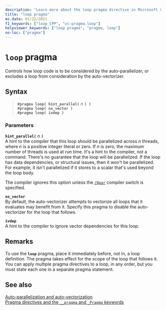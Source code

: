 ```yaml
---
description: "Learn more about the loop pragma directive in Microsoft C/C++"
title: "loop pragma"
ms.date: 01/22/2021
f1_keywords: ["loop_CPP", "vc-pragma.loop"]
helpviewer_keywords: ["loop pragma", "pragma, loop"]
no-loc: ["pragma"]
---
```

# `loop` pragma

Controls how loop code is to be considered by the auto-parallelizer, or excludes a loop from consideration by the auto-vectorizer.

## Syntax

> **`#pragma loop( hint_parallel(`** *n* **`) )`**\
> **`#pragma loop( no_vector )`**\
> **`#pragma loop( ivdep )`**

### Parameters

**`hint_parallel(`** *n* **`)`**\
A hint to the compiler that this loop should be parallelized across *n* threads, where *n* is a positive integer literal or zero. If *n* is zero, the maximum number of threads is used at run time. It's a hint to the compiler, not a command. There's no guarantee that the loop will be parallelized. If the loop has data dependencies, or structural issues, then it won't be parallelized. For example, it isn't parallelized if it stores to a scalar that's used beyond the loop body.

The compiler ignores this option unless the [`/Qpar`](../build/reference/qpar-auto-parallelizer.md) compiler switch is specified.

**`no_vector`**\
By default, the auto-vectorizer attempts to vectorize all loops that it evaluates may benefit from it. Specify this pragma to disable the auto-vectorizer for the loop that follows.

**`ivdep`**\
A hint to the compiler to ignore vector dependencies for this loop.

## Remarks

To use the **`loop`** pragma, place it immediately before, not in, a loop definition. The pragma takes effect for the scope of the loop that follows it. You can apply multiple pragma directives to a loop, in any order, but you must state each one in a separate pragma statement.

## See also

[Auto-parallelization and auto-vectorization](../parallel/auto-parallelization-and-auto-vectorization.md)\
[Pragma directives and the `__pragma` and `_Pragma` keywords](./pragma-directives-and-the-pragma-keyword.md)
